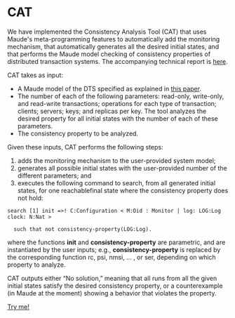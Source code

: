 # CAT

We have implemented the Consistency Analysis Tool (CAT) that uses Maude's meta-programming features to automatically add the monitoring mechanism, that automatically generates all the desired initial states, and that performs the Maude model checking of consistency properties of distributed transaction systems. The accompanying technical report is [here](https://github.com/siliunobi/cat/blob/master/tacas19_tr.pdf).

CAT takes as input:

- A Maude model of the DTS specified as explained in [this paper](https://github.com/siliunobi/cat/blob/master/tacas19_tr.pdf).
- The number of each of the following parameters: read-only, write-only, and read-write transactions; operations for each type of transaction; clients; servers; keys; and replicas per key. The tool analyzes the desired property for all initial states with the number of each of these parameters.
- The consistency property to be analyzed.

Given these inputs, CAT performs the following steps:

1. adds the monitoring mechanism to the user-provided system model;
2. generates all possible initial states with the user-provided number of the different parameters; and
3. executes the following command to search, from all generated initial states, for one reachablefinal state where the consistency property does not hold:

```
search [1] init =>! C:Configuration < M:Oid : Monitor | log: LOG:Log clock: N:Nat >

  such that not consistency-property(LOG:Log).
```

where the functions **init** and **consistency-property** are parametric, and are instantiated by the user inputs; e.g., **consistency-property** is replaced by the corresponding function rc, psi, nmsi, ... , or ser, depending on which property to analyze.

CAT outputs either “No solution,” meaning that all runs from all the given initial states satisfy the desired consistency property, or a counterexample (in Maude at the moment) showing a behavior that violates the property.

[Try me!](https://github.com/siliunobi/cat/blob/master/tool/)
